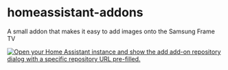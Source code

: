 # homeassistant-addons
A small addon that makes it easy to add images onto the Samsung Frame TV

[![Open your Home Assistant instance and show the add add-on repository dialog with a specific repository URL pre-filled.](https://my.home-assistant.io/badges/supervisor_add_addon_repository.svg)](https://my.home-assistant.io/redirect/supervisor_add_addon_repository/?repository_url=https%3A%2F%2Fgithub.com%2Ffarleyta%2Fhomeassistant-addons)

